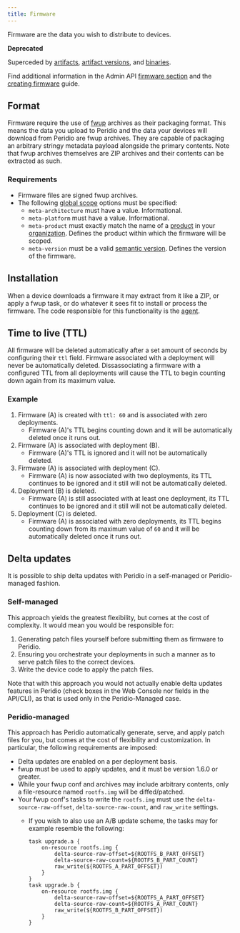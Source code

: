 ```yaml
---
title: Firmware
---
```


Firmware are the data you wish to distribute to devices.

**Deprecated**

Superceded by [artifacts](artifacts), [artifact versions](artifact-versions), and [binaries](binaries).

Find additional information in the Admin API [firmware section](/admin-api#firmware) and the [creating firmware](/platform/guides/creating-firmware) guide.

## Format

Firmware require the use of [fwup](https://github.com/fwup-home/fwup) archives as their packaging format. This means the data you upload to Peridio and the data your devices will download from Peridio are fwup archives. They are capable of packaging an arbitrary stringy metadata payload alongside the primary contents. Note that fwup archives themselves are ZIP archives and their contents can be extracted as such.

### Requirements

- Firmware files are signed fwup archives.
- The following [global scope](https://github.com/fwup-home/fwup#global-scope) options must be specified:
  - `meta-architecture` must have a value. Informational.
  - `meta-platform` must have a value. Informational.
  - `meta-product` must exactly match the name of a [product](/platform/reference/products) in your [organization](/platform/reference/organizations). Defines the product within which the firmware will be scoped.
  - `meta-version` must be a valid [semantic version](https://semver.org/spec/v2.0.0.html). Defines the version of the firmware.

## Installation

When a device downloads a firmware it may extract from it like a ZIP, or apply a fwup task, or do whatever it sees fit to install or process the firmware. The code responsible for this functionality is the [agent](/integration/introduction#agent).

## Time to live (TTL)

All firmware will be deleted automatically after a set amount of seconds by configuring their `ttl` field. Firmware associated with a deployment will never be automatically deleted. Dissassociating a firmware with a configured TTL from all deployments will cause the TTL to begin counting down again from its maximum value.

### Example

1. Firmware (A) is created with `ttl: 60` and is associated with zero deployments.
   - Firmware (A)'s TTL begins counting down and it will be automatically deleted once it runs out.
2. Firmware (A) is associated with deployment (B).
   - Firmware (A)'s TTL is ignored and it will not be automatically deleted.
3. Firmware (A) is associated with deployment (C).
   - Firmware (A) is now associated with two deployments, its TTL continues to be ignored and it still will not be automatically deleted.
4. Deployment (B) is deleted.
   - Firmware (A) is still associated with at least one deployment, its TTL continues to be ignored and it still will not be automatically deleted.
5. Deployment (C) is deleted.
   - Firmware (A) is associated with zero deployments, its TTL begins counting down from its maximum value of `60` and it will be automatically deleted once it runs out.

## Delta updates

It is possible to ship delta updates with Peridio in a self-managed or Peridio-managed fashion.

### Self-managed

This approach yields the greatest flexibility, but comes at the cost of complexity. It would mean you would be responsible for:

1. Generating patch files yourself before submitting them as firmware to Peridio.
2. Ensuring you orchestrate your deployments in such a manner as to serve patch files to the correct devices.
3. Write the device code to apply the patch files.

Note that with this approach you would not actually enable delta updates features in Peridio (check boxes in the Web Console nor fields in the API/CLI), as that is used only in the Peridio-Managed case.

### Peridio-managed

This approach has Peridio automatically generate, serve, and apply patch files for you, but comes at the cost of flexibility and customization. In particular, the following requirements are imposed:

- Delta updates are enabled on a per deployment basis.
- fwup must be used to apply updates, and it must be version 1.6.0 or greater.
- While your fwup conf and archives may include arbitrary contents, only a file-resource named `rootfs.img` will be diffed/patched.
- Your fwup conf's tasks to write the `rootfs.img` must use the `delta-source-raw-offset`, `delta-source-raw-count`, and `raw_write` settings.
  - If you wish to also use an A/B update scheme, the tasks may for example resemble the following:

    ```
    task upgrade.a {
        on-resource rootfs.img {
            delta-source-raw-offset=${ROOTFS_B_PART_OFFSET}
            delta-source-raw-count=${ROOTFS_B_PART_COUNT}
            raw_write(${ROOTFS_A_PART_OFFSET})
        }
    }
    task upgrade.b {
        on-resource rootfs.img {
            delta-source-raw-offset=${ROOTFS_A_PART_OFFSET}
            delta-source-raw-count=${ROOTFS_A_PART_COUNT}
            raw_write(${ROOTFS_B_PART_OFFSET})
        }
    }
    ```
